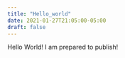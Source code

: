 ```yaml
---
title: "Hello_world"
date: 2021-01-27T21:05:00-05:00
draft: false
---
```


Hello World!  I am prepared to publish!
